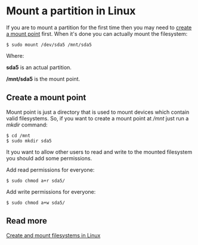 
# Mount a partition in Linux

If you are to mount a partition for the first time then you may need to [create a mount point](#mountpoint) first. When it's done you can actually mount the filesystem:

    $ sudo mount /dev/sda5 /mnt/sda5

Where:

**sda5** is an actual partition. 

**/mnt/sda5** is the mount point.

<a name="mountpoint"></a>

## Create a mount point

Mount point is just a directory that is used to mount devices which contain valid filesystems. So, if you want to create a mount point at */mnt* just run a *mkdir* command:

    $ cd /mnt
    $ sudo mkdir sda5

It you want to allow other users to read and write to the mounted filesystem you should add some permissions.

Add read permissions for everyone:
    
    $ sudo chmod a+r sda5/

Add write permissions for everyone:
    
    $ sudo chmod a+w sda5/

## Read more

[Create and mount filesystems in Linux](https://www.linuxsysadmins.com/create-and-mount-filesystems-in-linux/)
